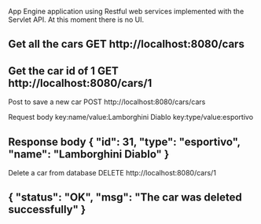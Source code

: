 App Engine application using Restful web services implemented with the Servlet API.
At this moment there is no UI.

Get all the cars
GET http://localhost:8080/cars
----------
Get the car id of 1
GET http://localhost:8080/cars/1
----------
Post to save a new car
POST http://localhost:8080/cars/cars

Request body
key:name/value:Lamborghini Diablo
key:type/value:esportivo

Response body
{
    "id": 31,
    "type": "esportivo",
    "name": "Lamborghini Diablo"
}
----------
Delete a car from database
DELETE http://localhost:8080/cars/1

{
    "status": "OK",
    "msg": "The car was deleted successfully"
}
----------
